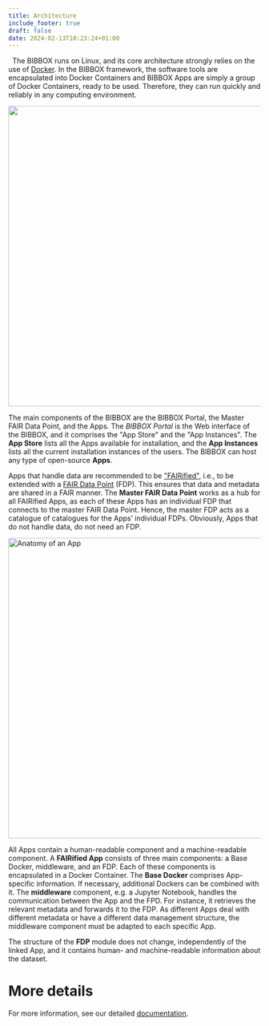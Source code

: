 ```yaml
---
title: Architecture
include_footer: true
draft: false
date: 2024-02-13T10:23:24+01:00
---
```

 
The BIBBOX runs on Linux, and its core architecture strongly relies on the use of [Docker](https://www.docker.com/). In the BIBBOX framework, the software tools are encapsulated into Docker Containers and BIBBOX Apps are simply a group of Docker Containers, ready to be used. Therefore, they can run quickly and reliably in any computing environment.


<img src="http://bibbox.bbmri-eric.eu/wp-content/uploads/2017/08/fairtoolboxarchitecture-1-1024x736.png" alt="" width="600">

The main components of the BIBBOX are the BIBBOX Portal, the Master FAIR Data Point, and the Apps. The *BIBBOX Portal* is the Web interface of the BIBBOX, and it comprises the "App Store" and the "App Instances". The **App Store** lists all the Apps available for installation, and the **App Instances** lists all the current installation instances of the users. The BIBBOX can host any type of open-source **Apps**.

Apps that handle data are recommended to be ["FAIRified"](http://bibbox.bbmri-eric.eu/bibbox-demo/), i.e., to be extended with a [FAIR Data Point](http://bibbox.bbmri-eric.eu/what-is-a-fdp/) (FDP). This ensures that data and metadata are shared in a FAIR manner. The **Master FAIR Data Point** works as a hub for all FAIRified Apps, as each of these Apps has an individual FDP that connects to the master FAIR Data Point. Hence, the master FDP acts as a catalogue of catalogues for the Apps’ individual FDPs. Obviously, Apps that do not handle data, do not need an FDP.

<img src="http://bibbox.bbmri-eric.eu/wp-content/uploads/2023/03/anatomyofanapp-1024x751.png" alt="Anatomy of an App" width="600">

All Apps contain a human-readable component and a machine-readable component. A **FAIRified App** consists of three main components: a Base Docker, middleware, and an FDP. Each of these components is encapsulated in a Docker Container. The **Base Docker** comprises App-specific information. If necessary, additional Dockers can be combined with it. The **middleware** component, e.g. a Jupyter Notebook, handles the communication between the App and the FPD. For instance, it retrieves the relevant metadata and forwards it to the FDP. As different Apps deal with different metadata or have a different data management structure, the middleware component must be adapted to each specific App.

The structure of the **FDP** module does not change, independently of the linked App, and it contains human- and machine-readable information about the dataset.

# More details
For more information, see our detailed [documentation](https://bibbox.readthedocs.io/en/latest/).
